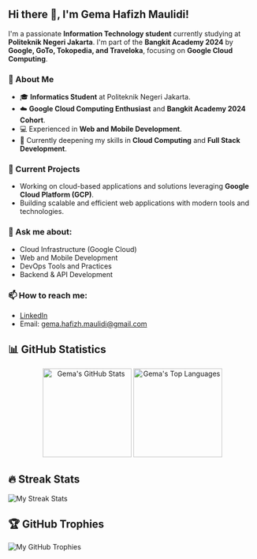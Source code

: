 ## Hi there 👋, I'm Gema Hafizh Maulidi!

I'm a passionate **Information Technology student** currently studying at **Politeknik Negeri Jakarta**. I'm part of the **Bangkit Academy 2024** by **Google, GoTo, Tokopedia, and Traveloka**, focusing on **Google Cloud Computing**.

### 🌟 About Me
- 🎓 **Informatics Student** at Politeknik Negeri Jakarta.
- ☁️ **Google Cloud Computing Enthusiast** and **Bangkit Academy 2024 Cohort**.
- 💻 Experienced in **Web and Mobile Development**.
- 🌱 Currently deepening my skills in **Cloud Computing** and **Full Stack Development**.
  
### 🔭 Current Projects
- Working on cloud-based applications and solutions leveraging **Google Cloud Platform (GCP)**.
- Building scalable and efficient web applications with modern tools and technologies.

### 💬 Ask me about:
- Cloud Infrastructure (Google Cloud)
- Web and Mobile Development
- DevOps Tools and Practices
- Backend & API Development

### 📫 How to reach me: 
- [LinkedIn](https://linkedin.com/gemahafizh/)  
- Email: gema.hafizh.maulidi@gmail.com

## 📊 GitHub Statistics
<div align="center">
  <img src="https://github-readme-stats.vercel.app/api?username=gemahafizhmaulidi&show_icons=true&theme=radical" alt="Gema's GitHub Stats" height="180em" />
  <img src="https://github-readme-stats.vercel.app/api/top-langs/?username=gemahafizhmaulidi&layout=compact&theme=radical" alt="Gema's Top Languages" height="180em" />
</div>

## 🔥 Streak Stats
![My Streak Stats](https://github-readme-streak-stats.herokuapp.com/?user=gemahafizhmaulidi&theme=radical)

## 🏆 GitHub Trophies
![My GitHub Trophies](https://github-profile-trophy.vercel.app/?username=gemahafizhmaulidi&theme=radical)

